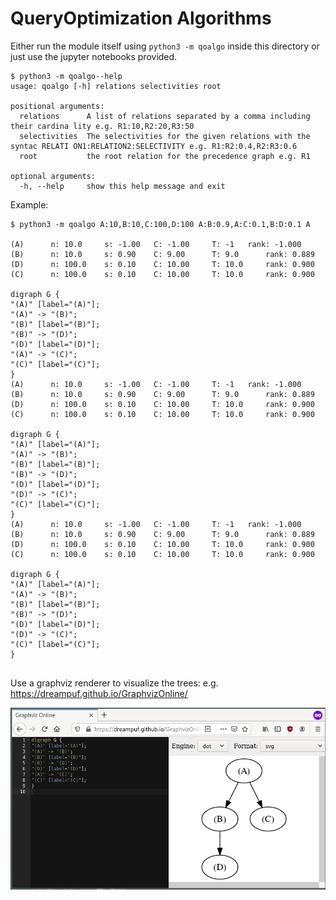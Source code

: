 # QueryOptimization Algorithms

Either run the module itself using `python3 -m qoalgo` inside this directory or just use the jupyter notebooks provided.


```
$ python3 -m qoalgo--help
usage: qoalgo [-h] relations selectivities root

positional arguments:
  relations      A list of relations separated by a comma including their cardina lity e.g. R1:10,R2:20,R3:50
  selectivities  The selectivities for the given relations with the syntac RELATI ON1:RELATION2:SELECTIVITY e.g. R1:R2:0.4,R2:R3:0.6
  root           the root relation for the precedence graph e.g. R1

optional arguments:
  -h, --help     show this help message and exit

```

Example:

```
$ python3 -m qoalgo A:10,B:10,C:100,D:100 A:B:0.9,A:C:0.1,B:D:0.1 A

(A) 	 n: 10.0 	 s: -1.00 	C: -1.00 	 T: -1 	 rank: -1.000
(B) 	 n: 10.0 	 s: 0.90 	C: 9.00 	 T: 9.0 	 rank: 0.889
(D) 	 n: 100.0 	 s: 0.10 	C: 10.00 	 T: 10.0 	 rank: 0.900
(C) 	 n: 100.0 	 s: 0.10 	C: 10.00 	 T: 10.0 	 rank: 0.900

digraph G {
"(A)" [label="(A)"];
"(A)" -> "(B)"; 
"(B)" [label="(B)"];
"(B)" -> "(D)"; 
"(D)" [label="(D)"];
"(A)" -> "(C)"; 
"(C)" [label="(C)"];
}
(A) 	 n: 10.0 	 s: -1.00 	C: -1.00 	 T: -1 	 rank: -1.000
(B) 	 n: 10.0 	 s: 0.90 	C: 9.00 	 T: 9.0 	 rank: 0.889
(D) 	 n: 100.0 	 s: 0.10 	C: 10.00 	 T: 10.0 	 rank: 0.900
(C) 	 n: 100.0 	 s: 0.10 	C: 10.00 	 T: 10.0 	 rank: 0.900

digraph G {
"(A)" [label="(A)"];
"(A)" -> "(B)"; 
"(B)" [label="(B)"];
"(B)" -> "(D)"; 
"(D)" [label="(D)"];
"(D)" -> "(C)"; 
"(C)" [label="(C)"];
}
(A) 	 n: 10.0 	 s: -1.00 	C: -1.00 	 T: -1 	 rank: -1.000
(B) 	 n: 10.0 	 s: 0.90 	C: 9.00 	 T: 9.0 	 rank: 0.889
(D) 	 n: 100.0 	 s: 0.10 	C: 10.00 	 T: 10.0 	 rank: 0.900
(C) 	 n: 100.0 	 s: 0.10 	C: 10.00 	 T: 10.0 	 rank: 0.900

digraph G {
"(A)" [label="(A)"];
"(A)" -> "(B)"; 
"(B)" [label="(B)"];
"(B)" -> "(D)"; 
"(D)" [label="(D)"];
"(D)" -> "(C)"; 
"(C)" [label="(C)"];
}


```


Use a graphviz renderer to visualize the trees: e.g. https://dreampuf.github.io/GraphvizOnline/

![Graphviz](graphviz.png)